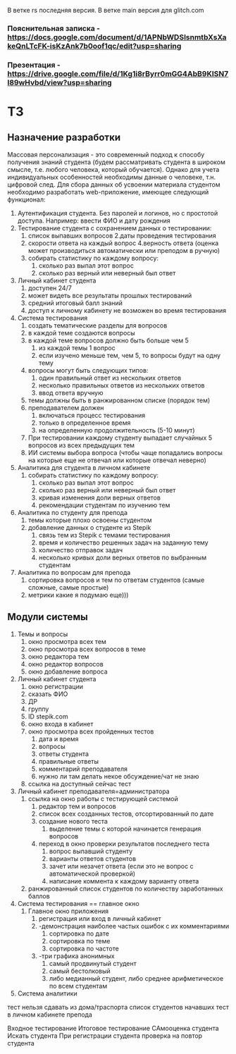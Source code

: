В ветке rs последняя версия. В ветке main версия для glitch.com
### Пояснительная записка - https://docs.google.com/document/d/1APNbWDSlsnmtbXsXakeQnLTcFK-isKzAnk7b0oof1qc/edit?usp=sharing
### Презентация - https://drive.google.com/file/d/1Kg1i8rByrr0mGG4AbB9KISN7l89wHvbd/view?usp=sharing
# ТЗ
## Назначение разработки
Массовая персонализация - это современный подход к способу получения знаний студента (будем рассматривать студента в широком смысле, т.е. любого человека, который обучается). Однако для учета индивидуальных особенностей необходимы данные о человеке, т.н. цифровой след. Для сбора данных об усвоении материала студентом необходимо разработать web-приложение, имеющее следующий функционал:
1. Аутентификация студента. Без паролей и логинов, но с простотой доступа. Например: ввести ФИО и дату рождения
2. Тестирование студента с сохранением данных о тестировании:
    1. список выпавших вопросов
    2.даты проведения тестирования
    3. скорости ответа на каждый вопрос
    4.верность ответа (оценка может производиться автоматически или преподом в ручную)
    5. собирать статистику по каждому вопросу:
        1. сколько раз выпал этот вопрос
        2. сколько раз верный или неверный был ответ 
3. Личный кабинет студента
    1. доступен 24/7
    2. может видеть все результаты прошлых тестирований
    3. средний итоговый балл знаний
    4. доступ к личному кабинету не возможен во время тестирования
4. Система тестирования
    1. создать тематические разделы для вопросов
    2. в каждой теме создаются вопросы
    3. в каждой теме вопросов должно быть больше чем 5
        1. из каждой темы 1 вопрос
        2. если изучено меньше тем, чем 5, то вопросы будут на одну тему
    4. вопросы могут быть следующих типов:
        1. один правильный ответ из нескольких ответов
        2. несколько правильных ответов из нескольких ответов
        3. ввод ответа вручную
    5. темы должны быть в ранжированном списке (порядок тем)
    6. преподавателем должен 
        1. включаться процесс тестирования 
        2. только в определенное время
        3. на определенную продолжительность (5-10 минут)
    7. При тестировании каждому студенту выпадает случайных 5 вопросов из всех предыдущих тем
    8. ИИ системы выбора вопроса (чтобы чаще попадались вопросы на которые еще не отвечал или которые отвечал неверно)
5. Аналитика для студента в личном кабинете
    1. собирать статистику по каждому вопросу:
        1. сколько раз выпал этот вопрос
        2. сколько раз верный или неверный был ответ 
        3. кривая изменения доли верных ответов
        4. рекомендации студентам по изучению тем
6. Аналитика по студенту для препода
    1. темы которые плохо освоены студентом
    2. добавление данных о студенте из Stepik
        1. связь тем из Stepik с темами тестирования
        2. время и количество решенных задач на заданную тему
        3. количество отправок задач
        4. несколько кривых доли верных ответов по выбранным студентам
7. Аналитика по вопросам для препода
    1. сортировка вопросов и тем по ответам студентов (самые сложные, самые простые)
    2. метрики какие я подумаю еще)))


## Модули системы
1. Темы и вопросы
    1. окно просмотра всех тем
    2. окно просмотра всех вопросов в теме
    3. окно редактора тем
    4. окно редактор вопросов
    5. окно добавление вопроса
2. Личный кабинет студента
    1. окно регистрации
      1. сказать ФИО
      2. ДР
      3. группу
      4. ID stepik.com
    2. окно входа в кабинет
    3. окно просмотра всех пройденных тестов
        1. дата и время
        2. вопросы
        3. ответы студента
        4. правильные ответы
        5. комментарий преподавателя
        6. нужно ли там делать некое обсуждение/чат не знаю
    4. ссылка на доступный сейчас тест
3. Личный кабинет преподавателя=администратора
    1. ссылка на окно  работы с тестирующей системой	
        1. редактор тем и вопросов
        2. список всех созданных тестов, отсортированный по дате
        3. создание нового теста
            1. выделение темы с которой начинается генерация вопросов
        4. переход в окно проверки результатов последнего теста
            1. вопрос выпавший студенту
            2. варианты ответов студентов
            3. зачет или незачет ответа (если это не вопрос с автоматической проверкой)
            4. написание коммента к каждому варианту  ответа
    2. ранжированный список студентов по количеству заработанных баллов
4. Система тестирования ==  главное окно
    1. Главное окно приложения
        1. регистрация или вход в личный кабинет
        2. -демонстрация наиболее частых ошибок с их комментариями
            1. сортировка по дате
            2. сортировка по теме
            3. сортировка по частоте
        3. -три графика анонимных
            1. самый продвинутый студент
            2. самый бестолковый
            3. либо медианный студент, либо среднее арифметическое по всем студентам 	
5. Система аналитики


тест нельзя сдавать из дома/траспорта
список студентов начавших тест в личном кабинете препода

Входное тестирование
Итоговое тестирование
САмооценка студента
Искать студента
При регистрации студента проверка на повтор студента
